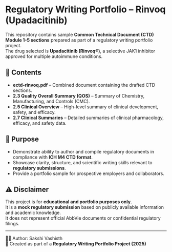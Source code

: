 # Regulatory Writing Portfolio – Rinvoq (Upadacitinib)

This repository contains sample **Common Technical Document (CTD) Module 1-5 sections** prepared as part of a regulatory writing portfolio project.  
The drug selected is **Upadacitinib (Rinvoq®)**, a selective JAK1 inhibitor approved for multiple autoimmune conditions.

## 📂 Contents
- **ectd-rinvoq.pdf** – Combined document containing the drafted CTD sections.
- **2.3 Quality Overall Summary (QOS)** – Summary of Chemistry, Manufacturing, and Controls (CMC).
- **2.5 Clinical Overview** – High-level summary of clinical development, safety, and efficacy.
- **2.7 Clinical Summaries** – Detailed summaries of clinical pharmacology, efficacy, and safety data.

## 🧾 Purpose
- Demonstrate ability to author and compile regulatory documents in compliance with **ICH M4 CTD format**.
- Showcase clarity, structure, and scientific writing skills relevant to **regulatory submissions**.
- Provide a portfolio sample for prospective employers and collaborators.

## ⚠️ Disclaimer
This project is for **educational and portfolio purposes only**.  
It is a **mock regulatory submission** based on publicly available information and academic knowledge.  
It does not represent official AbbVie documents or confidential regulatory filings.

---

👩‍💻 Author: Sakshi Vashisth  
📌 Created as part of a **Regulatory Writing Portfolio Project (2025)**
